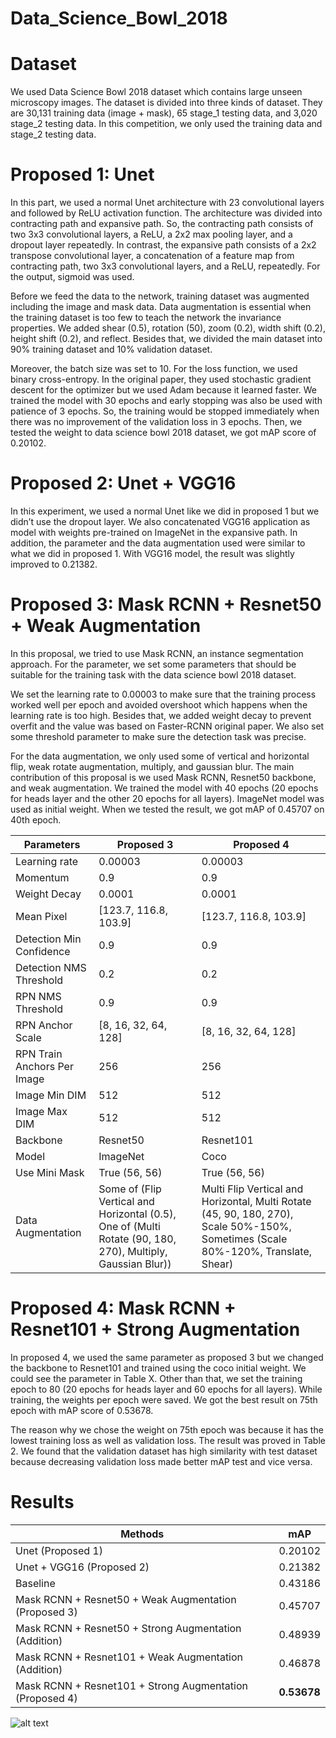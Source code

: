 # Data_Science_Bowl_2018

# Dataset
We used Data Science Bowl 2018 dataset which contains large unseen microscopy images. The dataset is divided into three kinds of dataset. They are 30,131 training data (image + mask), 65 stage_1 testing data, and 3,020 stage_2 testing data. In this competition, we only used the training data and stage_2 testing data.

# Proposed 1: Unet
In this part, we used a normal Unet architecture with 23 convolutional layers and followed by ReLU activation function. The architecture was divided into contracting path and expansive path. So, the contracting path consists of two 3x3 convolutional layers, a ReLU, a 2x2 max pooling layer, and a dropout layer repeatedly. In contrast, the expansive path consists of a 2x2 transpose convolutional layer, a concatenation of a feature map from contracting path, two 3x3 convolutional layers, and a ReLU, repeatedly. For the output, sigmoid was used.

Before we feed the data to the network, training dataset was augmented including the image and mask data. Data augmentation is essential when the training dataset is too few to teach the network the invariance properties. We added shear (0.5), rotation (50), zoom (0.2), width shift (0.2), height shift (0.2), and reflect. Besides that, we divided the main dataset into 90% training dataset and 10% validation dataset.

Moreover, the batch size was set to 10. For the loss function, we used binary cross-entropy. In the original paper, they used stochastic gradient descent for the optimizer but we used Adam because it learned faster. We trained the model with 30 epochs and early stopping was also be used with patience of 3 epochs. So, the training would be stopped immediately when there was no improvement of the validation loss in 3 epochs. Then, we tested the weight to data science bowl 2018 dataset, we got mAP score of 0.20102.

# Proposed 2: Unet + VGG16
In this experiment, we used a normal Unet like we did in proposed 1 but we didn’t use the dropout layer. We also concatenated VGG16 application as model with weights pre-trained on ImageNet in the expansive path. In addition, the parameter and the data augmentation used were similar to what we did in proposed 1. With VGG16 model, the result was slightly improved to 0.21382.

# Proposed 3: Mask RCNN + Resnet50 + Weak Augmentation
In this proposal, we tried to use Mask RCNN, an instance segmentation approach. For the parameter, we set some parameters that should be suitable for the training task with the data science bowl 2018 dataset.

We set the learning rate to 0.00003 to make sure that the training process worked well per epoch and avoided overshoot which happens when the learning rate is too high. Besides that, we added weight decay to prevent overfit and the value was based on Faster-RCNN original paper. We also set some threshold parameter to make sure the detection task was precise.

For the data augmentation, we only used some of vertical and horizontal flip, weak rotate augmentation, multiply, and gaussian blur. The main contribution of this proposal is we used Mask RCNN, Resnet50 backbone, and weak augmentation. We trained the model with 40 epochs (20 epochs for heads layer and the other 20 epochs for all layers). ImageNet model was used as initial weight. When we tested the result, we got mAP of 0.45707 on 40th epoch.

|   Parameters  |   Proposed 3  |   Proposed 4  |
| ------------- | ------------- | ------------- |
| Learning rate  | 0.00003  | 0.00003  |
| Momentum  | 0.9  | 0.9  |
| Weight Decay  | 0.0001  | 0.0001  |
| Mean Pixel  | [123.7, 116.8, 103.9]  | [123.7, 116.8, 103.9]  |
| Detection Min Confidence  | 0.9  | 0.9  |
| Detection NMS Threshold  | 0.2  | 0.2  |
| RPN NMS Threshold  | 0.9  | 0.9  |
| RPN Anchor Scale  | [8, 16, 32, 64, 128]  | [8, 16, 32, 64, 128] |
| RPN Train Anchors Per Image  | 256 | 256  |
| Image Min DIM  | 512  | 512 |
| Image Max DIM  | 512  | 512 |
| Backbone  | Resnet50  | Resnet101  |
| Model  | ImageNet  | Coco |
| Use Mini Mask  | True (56, 56)  | True (56, 56)  |
| Data Augmentation  | Some of (Flip Vertical and Horizontal (0.5), One of (Multi Rotate (90, 180, 270), Multiply, Gaussian Blur))  | Multi Flip Vertical and Horizontal, Multi Rotate (45, 90, 180, 270), Scale 50%-150%, Sometimes (Scale 80%-120%, Translate, Shear)  |

# Proposed 4: Mask RCNN + Resnet101 + Strong Augmentation
In proposed 4, we used the same parameter as proposed 3 but we changed the backbone to Resnet101 and trained using the coco initial weight. We could see the parameter in Table X. Other than that, we set the training epoch to 80 (20 epochs for heads layer and 60 epochs for all layers). While training, the weights per epoch were saved. We got the best result on 75th epoch with mAP score of 0.53678.

The reason why we chose the weight on 75th epoch was because it has the lowest training loss as well as validation loss. The result was proved in Table 2. We found that the validation dataset has high similarity with test dataset because decreasing validation loss made better mAP test and vice versa.

# Results

|   Methods  |   mAP  |
| ------------- | ------------- |
| Unet (Proposed 1)  | 0.20102  |
| Unet + VGG16 (Proposed 2)  | 0.21382 |
| Baseline  | 0.43186 |
| Mask RCNN + Resnet50 + Weak Augmentation (Proposed 3)  | 0.45707  |
| Mask RCNN + Resnet50 + Strong Augmentation (Addition)  | 0.48939  |
| Mask RCNN + Resnet101 + Weak Augmentation (Addition)  | 0.46878  |
| Mask RCNN + Resnet101 + Strong Augmentation (Proposed 4)  | **0.53678**  |

![alt text](https://github.com/StephenEkaputra/Data_Science_Bowl_2018/tree/master/Mask_RCNN-master/Gif_Result/Gif.gif)
